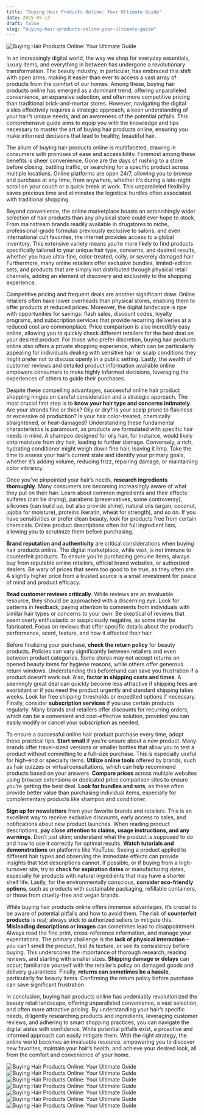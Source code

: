 ```yaml
---
title: "Buying Hair Products Online: Your Ultimate Guide"
date: 2025-05-13
draft: false
slug: "buying-hair-products-online-your-ultimate-guide" 
---
```


![Buying Hair Products Online: Your Ultimate Guide](https://image7.slideserve.com/13275729/why-buy-hair-products-online-l.jpg "Buying Hair Products Online: Your Ultimate Guide")

In an increasingly digital world, the way we shop for everyday essentials, luxury items, and everything in between has undergone a revolutionary transformation. The beauty industry, in particular, has embraced this shift with open arms, making it easier than ever to access a vast array of products from the comfort of our homes. Among these, buying hair products online has emerged as a dominant trend, offering unparalleled convenience, an expansive selection, and often more competitive pricing than traditional brick-and-mortar stores. However, navigating the digital aisles effectively requires a strategic approach, a keen understanding of your hair’s unique needs, and an awareness of the potential pitfalls. This comprehensive guide aims to equip you with the knowledge and tips necessary to master the art of buying hair products online, ensuring you make informed decisions that lead to healthy, beautiful hair.

The allure of buying hair products online is multifaceted, drawing in consumers with promises of ease and accessibility. Foremost among these benefits is sheer convenience. Gone are the days of rushing to a store before closing, battling traffic, or searching for a specific product across multiple locations. Online platforms are open 24/7, allowing you to browse and purchase at any time, from anywhere, whether it’s during a late-night scroll on your couch or a quick break at work. This unparalleled flexibility saves precious time and eliminates the logistical hurdles often associated with traditional shopping.

Beyond convenience, the online marketplace boasts an astonishingly wider selection of hair products than any physical store could ever hope to stock. From mainstream brands readily available in drugstores to niche, professional-grade formulas previously exclusive to salons, and even international cult favorites, the internet provides access to a global inventory. This extensive variety means you’re more likely to find products specifically tailored to your unique hair type, concerns, and desired results, whether you have ultra-fine, color-treated, coily, or severely damaged hair. Furthermore, many online retailers offer exclusive bundles, limited-edition sets, and products that are simply not distributed through physical retail channels, adding an element of discovery and exclusivity to the shopping experience.

Competitive pricing and frequent deals are another significant draw. Online retailers often have lower overheads than physical stores, enabling them to offer products at reduced prices. Moreover, the digital landscape is ripe with opportunities for savings: flash sales, discount codes, loyalty programs, and subscription services that provide recurring deliveries at a reduced cost are commonplace. Price comparison is also incredibly easy online, allowing you to quickly check different retailers for the best deal on your desired product. For those who prefer discretion, buying hair products online also offers a private shopping experience, which can be particularly appealing for individuals dealing with sensitive hair or scalp conditions they might prefer not to discuss openly in a public setting. Lastly, the wealth of customer reviews and detailed product information available online empowers consumers to make highly informed decisions, leveraging the experiences of others to guide their purchases.

Despite these compelling advantages, successful online hair product shopping hinges on careful consideration and a strategic approach. The most crucial first step is to **know your hair type and concerns intimately**. Are your strands fine or thick? Oily or dry? Is your scalp prone to flakiness or excessive oil production? Is your hair color-treated, chemically straightened, or heat-damaged? Understanding these fundamental characteristics is paramount, as products are formulated with specific hair needs in mind. A shampoo designed for oily hair, for instance, would likely strip moisture from dry hair, leading to further damage. Conversely, a rich, hydrating conditioner might weigh down fine hair, leaving it limp. Take the time to assess your hair’s current state and identify your primary goals, whether it’s adding volume, reducing frizz, repairing damage, or maintaining color vibrancy.

Once you’ve pinpointed your hair’s needs, **research ingredients thoroughly**. Many consumers are becoming increasingly aware of what they put on their hair. Learn about common ingredients and their effects: sulfates (can be drying), parabens (preservatives, some controversy), silicones (can build up, but also provide shine), natural oils (argan, coconut, jojoba for moisture), proteins (keratin, wheat for strength), and so on. If you have sensitivities or prefer clean beauty, look for products free from certain chemicals. Online product descriptions often list full ingredient lists, allowing you to scrutinize them before purchasing.

**Brand reputation and authenticity** are critical considerations when buying hair products online. The digital marketplace, while vast, is not immune to counterfeit products. To ensure you’re purchasing genuine items, always buy from reputable online retailers, official brand websites, or authorized dealers. Be wary of prices that seem too good to be true, as they often are. A slightly higher price from a trusted source is a small investment for peace of mind and product efficacy.

**Read customer reviews critically**. While reviews are an invaluable resource, they should be approached with a discerning eye. Look for patterns in feedback, paying attention to comments from individuals with similar hair types or concerns to your own. Be skeptical of reviews that seem overly enthusiastic or suspiciously negative, as some may be fabricated. Focus on reviews that offer specific details about the product’s performance, scent, texture, and how it affected their hair.

Before finalizing your purchase, **check the return policy** for beauty products. Policies can vary significantly between retailers and even between product categories. Some stores may not accept returns on opened beauty items for hygiene reasons, while others offer generous return windows. Understanding this beforehand can save you frustration if a product doesn’t work out. Also, **factor in shipping costs and times**. A seemingly great deal can quickly become less attractive if shipping fees are exorbitant or if you need the product urgently and standard shipping takes weeks. Look for free shipping thresholds or expedited options if necessary. Finally, consider **subscription services** if you use certain products regularly. Many brands and retailers offer discounts for recurring orders, which can be a convenient and cost-effective solution, provided you can easily modify or cancel your subscription as needed.

To ensure a successful online hair product purchase every time, adopt these practical tips. **Start small** if you’re unsure about a new product. Many brands offer travel-sized versions or smaller bottles that allow you to test a product without committing to a full-size purchase. This is especially useful for high-end or specialty items. **Utilize online tools** offered by brands, such as hair quizzes or virtual consultations, which can help recommend products based on your answers. **Compare prices** across multiple websites using browser extensions or dedicated price comparison sites to ensure you’re getting the best deal. **Look for bundles and sets**, as these often provide better value than purchasing individual items, especially for complementary products like shampoo and conditioner.

**Sign up for newsletters** from your favorite brands and retailers. This is an excellent way to receive exclusive discounts, early access to sales, and notifications about new product launches. When reading product descriptions, **pay close attention to claims, usage instructions, and any warnings**. Don’t just skim; understand what the product is supposed to do and how to use it correctly for optimal results. **Watch tutorials and demonstrations** on platforms like YouTube. Seeing a product applied to different hair types and observing the immediate effects can provide insights that text descriptions cannot. If possible, or if buying from a high-turnover site, try to **check for expiration dates** or manufacturing dates, especially for products with natural ingredients that may have a shorter shelf life. Lastly, for the environmentally conscious, **consider eco-friendly options**, such as products with sustainable packaging, refillable containers, or those from cruelty-free and vegan brands.

While buying hair products online offers immense advantages, it’s crucial to be aware of potential pitfalls and how to avoid them. The risk of **counterfeit products** is real; always stick to authorized sellers to mitigate this. **Misleading descriptions or images** can sometimes lead to disappointment. Always read the fine print, cross-reference information, and manage your expectations. The primary challenge is the **lack of physical interaction** – you can’t smell the product, feel its texture, or see its consistency before buying. This underscores the importance of thorough research, reading reviews, and starting with smaller sizes. **Shipping damage or delays** can occur; familiarize yourself with the retailer’s policy on damaged goods and delivery guarantees. Finally, **returns can sometimes be a hassle**, particularly for beauty items. Confirming the return policy before purchase can save significant frustration.

In conclusion, buying hair products online has undeniably revolutionized the beauty retail landscape, offering unparalleled convenience, a vast selection, and often more attractive pricing. By understanding your hair’s specific needs, diligently researching products and ingredients, leveraging customer reviews, and adhering to smart shopping practices, you can navigate the digital aisles with confidence. While potential pitfalls exist, a proactive and informed approach can easily mitigate them. With the right strategy, the online world becomes an invaluable resource, empowering you to discover new favorites, maintain your hair’s health, and achieve your desired look, all from the comfort and convenience of your home.

![Buying Hair Products Online: Your Ultimate Guide](https://cdn.slidesharecdn.com/ss_thumbnails/advantagesofbuyingbeautyproductsonline-170310071518-thumbnail-4.jpg?cb=1489130178 "Buying Hair Products Online: Your Ultimate Guide") ![Buying Hair Products Online: Your Ultimate Guide](https://studiomuse.com.au/wp-content/uploads/2023/11/shop-online-1-scaled.jpg "Buying Hair Products Online: Your Ultimate Guide") ![Buying Hair Products Online: Your Ultimate Guide](https://i.pinimg.com/originals/c1/10/c2/c110c2e132345e4db25f544ba802c560.png "Buying Hair Products Online: Your Ultimate Guide") ![Buying Hair Products Online: Your Ultimate Guide](https://www.nichemarket.co.za/admin/Content/images/metaDisplayImages/buy-hair-products-tools-online.png "Buying Hair Products Online: Your Ultimate Guide") ![Buying Hair Products Online: Your Ultimate Guide](https://cdn.shopify.com/s/files/1/1271/9739/files/OLAPLEX_MULTIBUY_TILE_1000x1000.jpg?v=1661313220 "Buying Hair Products Online: Your Ultimate Guide") ![Buying Hair Products Online: Your Ultimate Guide](https://online.fliphtml5.com/zpnie/szpi/files/shot.jpg "Buying Hair Products Online: Your Ultimate Guide") ![Buying Hair Products Online: Your Ultimate Guide](https://www.safeandhealthylife.com/wp-content/uploads/2020/06/Buying-Beauty-Products-Online.jpg "Buying Hair Products Online: Your Ultimate Guide")